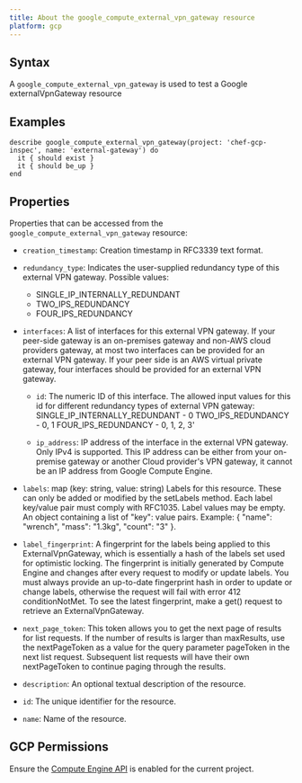 ```yaml
---
title: About the google_compute_external_vpn_gateway resource
platform: gcp
---
```


## Syntax
A `google_compute_external_vpn_gateway` is used to test a Google externalVpnGateway resource

## Examples
```
describe google_compute_external_vpn_gateway(project: 'chef-gcp-inspec', name: 'external-gateway') do
  it { should exist }
  it { should be_up }
end
```

## Properties
Properties that can be accessed from the `google_compute_external_vpn_gateway` resource:


  * `creation_timestamp`: Creation timestamp in RFC3339 text format.

  * `redundancy_type`: Indicates the user-supplied redundancy type of this external VPN gateway.
  Possible values:
    * SINGLE_IP_INTERNALLY_REDUNDANT
    * TWO_IPS_REDUNDANCY
    * FOUR_IPS_REDUNDANCY

  * `interfaces`: A list of interfaces for this external VPN gateway. If your peer-side gateway is an on-premises gateway and non-AWS cloud providers gateway, at most two interfaces can be provided for an external VPN gateway. If your peer side is an AWS virtual private gateway, four interfaces should be provided for an external VPN gateway.

    * `id`: The numeric ID of this interface. The allowed input values for this id for different redundancy types of external VPN gateway: SINGLE_IP_INTERNALLY_REDUNDANT - 0 TWO_IPS_REDUNDANCY - 0, 1 FOUR_IPS_REDUNDANCY - 0, 1, 2, 3'

    * `ip_address`: IP address of the interface in the external VPN gateway. Only IPv4 is supported. This IP address can be either from your on-premise gateway or another Cloud provider's VPN gateway, it cannot be an IP address from Google Compute Engine.

  * `labels`: map (key: string, value: string) Labels for this resource. These can only be added or modified by the setLabels method. Each label key/value pair must comply with RFC1035. Label values may be empty. An object containing a list of "key": value pairs. Example: { "name": "wrench", "mass": "1.3kg", "count": "3" }.

  * `label_fingerprint`: A fingerprint for the labels being applied to this ExternalVpnGateway, which is essentially a hash of the labels set used for optimistic locking. The fingerprint is initially generated by Compute Engine and changes after every request to modify or update labels. You must always provide an up-to-date fingerprint hash in order to update or change labels, otherwise the request will fail with error 412 conditionNotMet. To see the latest fingerprint, make a get() request to retrieve an ExternalVpnGateway.

  * `next_page_token`: This token allows you to get the next page of results for list requests. If the number of results is larger than maxResults, use the nextPageToken as a value for the query parameter pageToken in the next list request. Subsequent list requests will have their own nextPageToken to continue paging through the results.

  * `description`: An optional textual description of the resource.

  * `id`: The unique identifier for the resource.

  * `name`: Name of the resource.


## GCP Permissions

Ensure the [Compute Engine API](https://console.cloud.google.com/apis/library/compute.googleapis.com/) is enabled for the current project.
